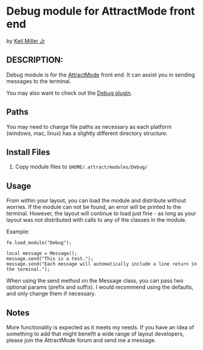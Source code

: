 # Debug module for AttractMode front end

by [Keil Miller Jr](http://keilmillerjr.com)

## DESCRIPTION:

Debug module is for the [AttractMode](http://attractmode.org) front end. It can assist you in sending messages to the terminal.

You may also want to check out the [Debug plugin](https://github.com/keilmillerjr/debug-plugin).

## Paths

You may need to change file paths as necessary as each platform (windows, mac, linux) has a slightly different directory structure.

## Install Files

1. Copy module files to `$HOME/.attract/modules/Debug/`

## Usage

From within your layout, you can load the module and distribute without worries. If the module can not be found, an error will be printed to the terminal. However, the layout will continue to load just fine - as long as your layout was not distributed with calls to any of the classes in the module.

Example:

```Squirrel
fe.load_module("Debug");

local message = Message();
message.send("This is a test.");
message.send("Each message will automatically include a line return in the terminal.");
```

When using the send method on the Message class, you can pass two optional params (prefix and suffix). I would recommend using the defaults, and only change them if necessary. 

## Notes

More functionality is expected as it meets my needs. If you have an idea of something to add that might benefit a wide range of layout developers, please join the AttractMode forum and send me a message.
